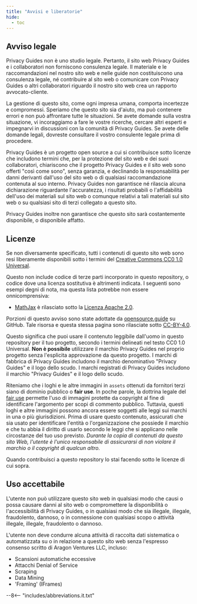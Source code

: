 ```yaml
---
title: "Avvisi e liberatorie"
hide:
  - toc
---
```


## Avviso legale

Privacy Guides non è uno studio legale. Pertanto, il sito web Privacy Guides e i collaboratori non forniscono consulenza legale. Il materiale e le raccomandazioni nel nostro sito web e nelle guide non costituiscono una consulenza legale, né contribuire al sito web o comunicare con Privacy Guides o altri collaboratori riguardo il nostro sito web crea un rapporto avvocato-cliente.

La gestione di questo sito, come ogni impresa umana, comporta incertezze e compromessi. Speriamo che questo sito sia d'aiuto, ma può contenere errori e non può affrontare tutte le situazioni. Se avete domande sulla vostra situazione, vi incoraggiamo a fare le vostre ricerche, cercare altri esperti e impegnarvi in discussioni con la comunità di Privacy Guides. Se avete delle domande legali, dovreste consultare il vostro consulente legale prima di procedere.

Privacy Guides è un progetto open source a cui si contribuisce sotto licenze che includono termini che, per la protezione del sito web e dei suoi collaboratori, chiariscono che il progetto Privacy Guides e il sito web sono offerti "così come sono", senza garanzia, e declinando la responsabilità per danni derivanti dall'uso del sito web o di qualsiasi raccomandazione contenuta al suo interno. Privacy Guides non garantisce né rilascia alcuna dichiarazione riguardante l'accuratezza, i risultati probabili o l'affidabilità dell'uso dei materiali sul sito web o comunque relativi a tali materiali sul sito web o su qualsiasi sito di terzi collegato a questo sito.

Privacy Guides inoltre non garantisce che questo sito sarà costantemente disponibile, o disponibile affatto.

## Licenze

Se non diversamente specificato, tutti i contenuti di questo sito web sono resi liberamente disponibili sotto i termini del [Creative Commons CC0 1.0 Universal](https://github.com/privacyguides/privacyguides.org/blob/main/LICENSE).

Questo non include codice di terze parti incorporato in questo repository, o codice dove una licenza sostitutiva è altrimenti indicata. I seguenti sono esempi degni di nota, ma questa lista potrebbe non essere onnicomprensiva:

* [MathJax](https://github.com/privacyguides/privacyguides.org/blob/main/docs/javascripts/mathjax.js) è rilasciato sotto la [Licenza Apache 2.0](https://github.com/privacyguides/privacyguides.org/blob/main/docs/javascripts/LICENSE.mathjax.txt).

Porzioni di questo avviso sono state adottate da [opensource.guide](https://github.com/github/opensource.guide/blob/master/notices.md) su GitHub. Tale risorsa e questa stessa pagina sono rilasciate sotto [CC-BY-4.0](https://github.com/github/opensource.guide/blob/master/LICENSE).

Questo significa che puoi usare il contenuto leggibile dall'uomo in questo repository per il tuo progetto, secondo i termini delineati nel testo CC0 1.0 Universal. **Non è possibile** utilizzare il marchio Privacy Guides nel proprio progetto senza l'esplicita approvazione da questo progetto. I marchi di fabbrica di Privacy Guides includono il marchio denominativo "Privacy Guides" e il logo dello scudo. I marchi registrati di Privacy Guides includono il marchio "Privacy Guides" e il logo dello scudo.

Riteniamo che i loghi e le altre immagini in `assets` ottenuti da fornitori terzi siano di dominio pubblico o **fair use**. In poche parole, la dottrina legale del [fair use](https://it.wikipedia.org/wiki/Fair_use) permette l'uso di immagini protette da copyright al fine di identificare l'argomento per scopi di commento pubblico. Tuttavia, questi loghi e altre immagini possono ancora essere soggetti alle leggi sui marchi in una o più giurisdizioni. Prima di usare questo contenuto, assicurati che sia usato per identificare l'entità o l'organizzazione che possiede il marchio e che tu abbia il diritto di usarlo secondo le leggi che si applicano nelle circostanze del tuo uso previsto. *Durante la copia di contenuti da questo sito Web, l'utente è l'unico responsabile di assicurarsi di non violare il marchio o il copyright di qualcun altro.*

Quando contribuisci a questo repository lo stai facendo sotto le licenze di cui sopra.

## Uso accettabile

L'utente non può utilizzare questo sito web in qualsiasi modo che causi o possa causare danni al sito web o compromettere la disponibilità o l'accessibilità di Privacy Guides, o in qualsiasi modo che sia illegale, illegale, fraudolento, dannoso, o in connessione con qualsiasi scopo o attività illegale, illegale, fraudolento o dannoso.

L'utente non deve condurre alcuna attività di raccolta dati sistematica o automatizzata su o in relazione a questo sito web senza l'espresso consenso scritto di Aragon Ventures LLC, incluso:

* Scansioni automatiche eccessive
* Attacchi Denial of Service
* Scraping
* Data Mining
* 'Framing' (IFrames)

--8<-- "includes/abbreviations.it.txt"
